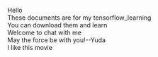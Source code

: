 Hello <br> 
These documents are for my tensorflow_learning <br>
You can download them and learn   <br>
Welcome to chat with me    <br>
May the force be with you!--Yuda   <br>
I like this movie
